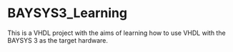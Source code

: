 # BAYSYS3_Learning
This is a VHDL project with the aims of learning how to use VHDL with the BAYSYS 3 as the target hardware.

